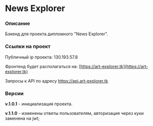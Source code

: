 # News Explorer

### Описание

Бэкенд для проекта дипломного "News Explorer".

### Ссылки на проект

Публичный ip проекта: 130.193.57.8

Фронтенд будет располагаться на: [https://art-explorer.tk](https://art-explorer.tk)

Запросы к API по адресу https://api.art-explorer.tk

### Версии

**v.1.0.1** - инициализация проекта.

**v.1.1.0** - изменены ответы пользователям, авторизация через куки заменена на jwt;
